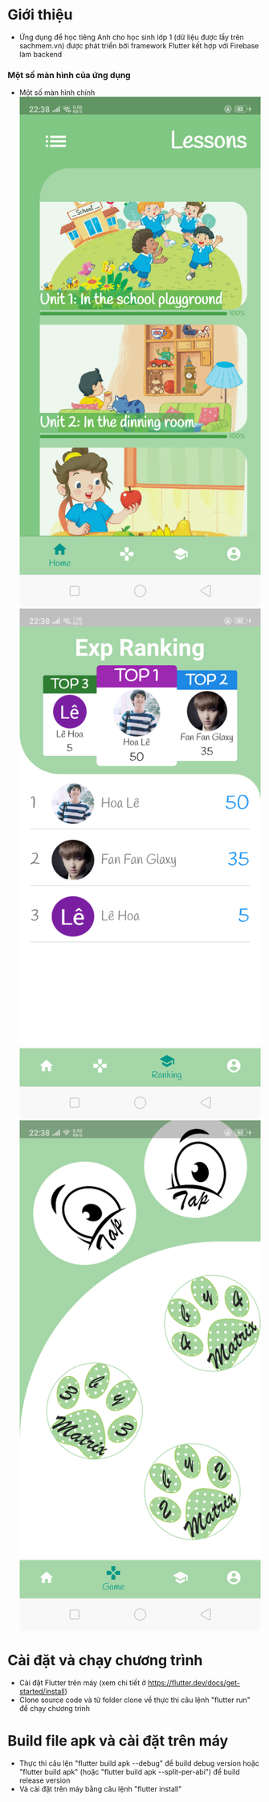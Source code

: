 # Giới thiệu
- Ứng dụng để học tiêng Anh cho học sinh lớp 1 (dữ liệu được lấy trên sachmem.vn) được phát triển bởi framework Flutter kết hợp với Firebase làm backend
### Một số màn hình của ứng dụng
- Một số màn hình chính
![alt text](https://github.com/lethithanhhoa/learn_english/blob/master/screenshot/home_page.png)![alt text](https://github.com/lethithanhhoa/learn_english/blob/master/screenshot/ranking_by_exp_page.png)![alt text](https://github.com/lethithanhhoa/learn_english/blob/master/screenshot/tap_tap_game_page.png)

# Cài đặt và chạy chương trình 
- Cài đặt Flutter trên máy (xem chi tiết ở https://flutter.dev/docs/get-started/install)
- Clone source code và từ folder clone về thực thi câu lệnh "flutter run" để chạy chương trình

# Build file apk và cài đặt trên máy
- Thực thi câu lện "flutter build apk --debug" để build debug version hoặc "flutter build apk" (hoặc "flutter build apk --split-per-abi") để build release version 
- Và cài đặt trên máy bằng câu lệnh "flutter install"
